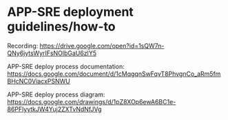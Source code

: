 # APP-SRE deployment guidelines/how-to

Recording: https://drive.google.com/open?id=1sQW7n-QNy6jytsWyrIFsNOlbGaU6zIY5

APP-SRE deploy process documentation: https://docs.google.com/document/d/1cMqgqnSwFqyT8PhvgnCo_aRm5fmBHcNC0ViacxPSNWU

APP-SRE deploy process diagram: https://docs.google.com/drawings/d/1pZ8XOp6ewA6BC1e-86PFlyytkJW4Yuj2ZXTvNdNfJVg
